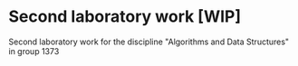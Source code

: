 # Second laboratory work [WIP]
Second laboratory work for the discipline "Algorithms and Data Structures" in group 1373